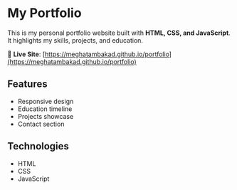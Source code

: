 # My Portfolio

This is my personal portfolio website built with **HTML, CSS, and JavaScript**.  
It highlights my skills, projects, and education.  

🔗 **Live Site**: [https://meghatambakad.github.io/portfolio](https://meghatambakad.github.io/portfolio)

## Features
- Responsive design  
- Education timeline  
- Projects showcase  
- Contact section  

## Technologies
- HTML  
- CSS  
- JavaScript  
